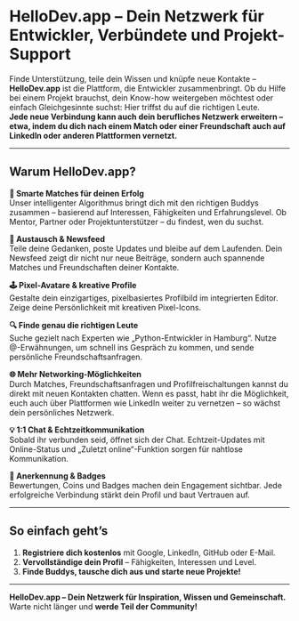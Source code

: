 # HelloDev.app – Dein Netzwerk für Entwickler, Verbündete und Projekt-Support

Finde Unterstützung, teile dein Wissen und knüpfe neue Kontakte – **HelloDev.app** ist die Plattform, die Entwickler zusammenbringt. Ob du Hilfe bei einem Projekt brauchst, dein Know-how weitergeben möchtest oder einfach Gleichgesinnte suchst: Hier triffst du auf die richtigen Leute.  
**Jede neue Verbindung kann auch dein berufliches Netzwerk erweitern – etwa, indem du dich nach einem Match oder einer Freundschaft auch auf LinkedIn oder anderen Plattformen vernetzt.**

---

## Warum HelloDev.app?

**🎯 Smarte Matches für deinen Erfolg**  
Unser intelligenter Algorithmus bringt dich mit den richtigen Buddys zusammen – basierend auf Interessen, Fähigkeiten und Erfahrungslevel. Ob Mentor, Partner oder Projektunterstützer – du findest, wen du suchst.

**💬 Austausch & Newsfeed**  
Teile deine Gedanken, poste Updates und bleibe auf dem Laufenden. Dein Newsfeed zeigt dir nicht nur neue Beiträge, sondern auch spannende Matches und Freundschaften deiner Kontakte.

**🕹 Pixel-Avatare & kreative Profile**  
Gestalte dein einzigartiges, pixelbasiertes Profilbild im integrierten Editor. Zeige deine Persönlichkeit mit kreativen Pixel-Icons.

**🔍 Finde genau die richtigen Leute**  
Suche gezielt nach Experten wie „Python-Entwickler in Hamburg“. Nutze @-Erwähnungen, um schnell ins Gespräch zu kommen, und sende persönliche Freundschaftsanfragen.

**🌐 Mehr Networking-Möglichkeiten**  
Durch Matches, Freundschaftsanfragen und Profilfreischaltungen kannst du direkt mit neuen Kontakten chatten. Wenn es passt, habt ihr die Möglichkeit, euch auch über Plattformen wie LinkedIn weiter zu vernetzen – so wächst dein persönliches Netzwerk.

**💡 1:1 Chat & Echtzeitkommunikation**  
Sobald ihr verbunden seid, öffnet sich der Chat. Echtzeit-Updates mit Online-Status und „Zuletzt online“-Funktion sorgen für nahtlose Kommunikation.

**🏅 Anerkennung & Badges**  
Bewertungen, Coins und Badges machen dein Engagement sichtbar. Jede erfolgreiche Verbindung stärkt dein Profil und baut Vertrauen auf.

---

## So einfach geht’s

1. **Registriere dich kostenlos** mit Google, LinkedIn, GitHub oder E-Mail.  
2. **Vervollständige dein Profil** – Fähigkeiten, Interessen und Level.  
3. **Finde Buddys, tausche dich aus und starte neue Projekte!**

---

**HelloDev.app – Dein Netzwerk für Inspiration, Wissen und Gemeinschaft.**  
Warte nicht länger und **werde Teil der Community!**
